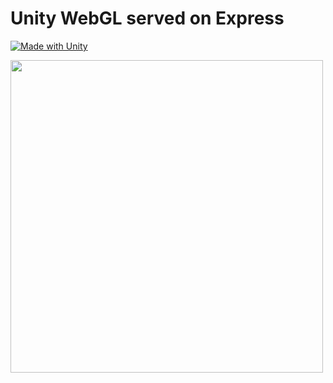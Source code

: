 # Unity WebGL served on Express

[![Made with Unity](https://img.shields.io/badge/Made%20with-Unity-57b9d3.svg?style=flat-square&logo=unity)](https://unity3d.com)

<img src="https://github.com/chanonroy/unity-webgl-express/blob/main/public/screenshot.png" width="500" />

